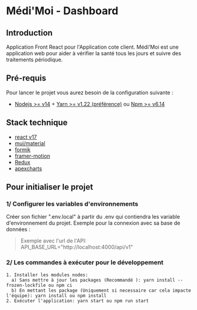 # Médi'Moi - Dashboard

## Introduction
Application Front React pour l'Application cote client.
Médi'Moi est une application web pour aider à vérifier la santé tous les jours et suivre des traitements périodique.

## Pré-requis
Pour lancer le projet vous aurez besoin de la configuration suivante :
* [Nodejs >= v14](https://nodejs.org/en/download/) + [Yarn >= v1.22 (préférence)](https://yarnpkg.com/getting-started/install) ou [Npm >= v6.14](https://www.npmjs.com/)

## Stack technique
* [react v17](https://fr.reactjs.org/)
* [mui/material](https://yarnpkg.com/package/@mui/material)
* [formik](https://formik.org/)
* [framer-motion](https://www.framer.com/motion/)
* [Redux](https://redux.js.org/)
* [apexcharts](https://apexcharts.com/)

## Pour initialiser le projet

### 1/ Configurer les variables d'environnements
Créer son fichier ".env.local" à partir du .env qui contiendra les variable d'environnement du projet.
Exemple pour la connexion avec sa base de données :
> Exemple avec l'url de l'API: API_BASE_URL="http://localhost:4000/api/v1"

### 2/ Les commandes à exécuter pour le développement
```
1. Installer les modules nodes:
  a) Sans mettre à jour les packages (Recommandé ): yarn install --frozen-lockfile ou npm ci 
  b) En mettant les package (Uniquement si necessaire car cela impacte l'équipe): yarn install ou npm install 
2. Exécuter l'application: yarn start ou npm run start
```